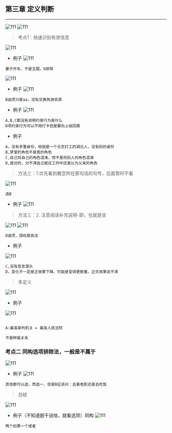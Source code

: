 ## 第三章 定义判断
----

![111](../images1/1.png)
![111](../images1/2.png)

> 考点1：快速识别有效信息

![111](../images1/3.png)

- 例子
![111](../images1/4.png)
```
妻子开车，不是主题。b排除
```
![111](../images1/5.png)

- 例子
![111](../images1/6.png)
```
B选项只是aa，没有交换旅游资源
```

- 例子
![111](../images1/7.png)
```
A,B,C都没有说明约束行为是什么
D项约束行为可以不用打卡但是要向上级回报
```

- 例子

```
A，没有多重身份，他就是一个北京打工的湖北人，没有别的身份
B,梦里的角色不是真的角色
C,自己将自己的角色混淆，而不是将别人的角色混淆
D,是对的，分不清自己是在工作中还是以为父亲的角色
```
> 方法三：1.优先看到概念所在那句话的句号，后面暂时不看

![111](../images1/9.png)
```
选B
```

- 例子
![111](../images1/10.png)

> 方法三：2. 注意阅读补充说明-即，也就是说

![111](../images1/11.png)
![111](../images1/12.png)

```
D选项，侵权是民法
```
- 例子

![111](../images1/13.png)

```
C,没有信息源头
D，变化不一定是正效果下降，可能是变得更稳重。正负效果说不清
```

> 多定义

![111](../images1/14.png)

- 例子

![111](../images1/15.png)

```

A:最高审判机关 = 最高人民法院

不是种属关系
```

### 考点二 同构选项排除法，一般是不属于

![111](../images1/16.png)

- 例子
![111](../images1/17.png)
```
其他都可以选，而选一，但是B应该问：去看电影还是去吃饭
```

> 总结

![111](../images1/18.png)

- 例子（不知道题干说啥，就看选项）同构
![111](../images1/19.png)

```
两个如果一个或者
```